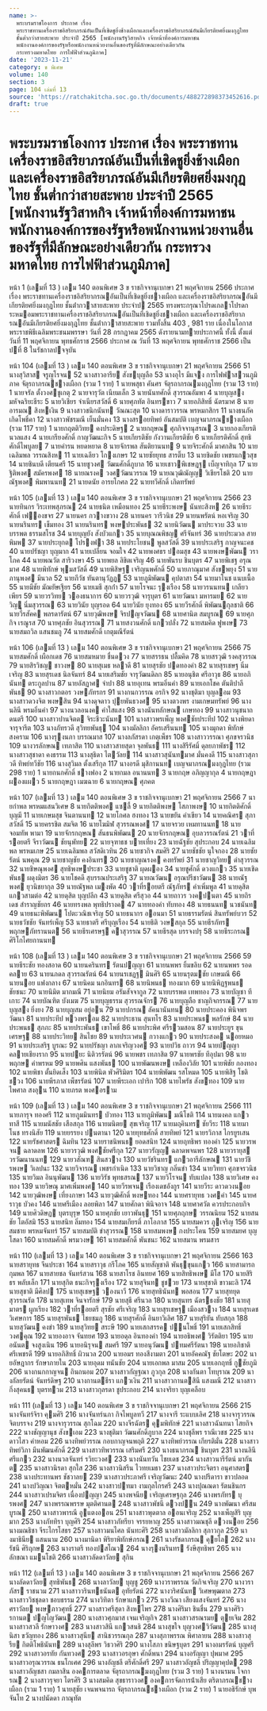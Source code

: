 ```yaml
---
name: >-
  พระบรมราชโองการ ประกาศ เรื่อง
  พระราชทานเครื่องราชอิสริยาภรณ์อันเป็นที่เชิดชูยิ่งช้างเผือกและเครื่องราชอิสริยาภรณ์อันมีเกียรติยศยิ่งมงกุฎไทย
  ชั้นต่ำกว่าสายสะพาย ประจำปี 2565 [พนักงานรัฐวิสาหกิจ เจ้าหน้าที่องค์การมหาชน
  พนักงานองค์การของรัฐหรือพนักงานหน่วยงานอื่นของรัฐที่มีลักษณะอย่างเดียวกัน
  กระทรวงมหาดไทย การไฟฟ้าส่วนภูมิภาค]
date: '2023-11-21'
category: ข พิเศษ
volume: 140
section: 3
page: 104 เล่มที่ 13
source: 'https://ratchakitcha.soc.go.th/documents/488272898373452616.pdf'
draft: true
---
```


# พระบรมราชโองการ ประกาศ เรื่อง พระราชทานเครื่องราชอิสริยาภรณ์อันเป็นที่เชิดชูยิ่งช้างเผือกและเครื่องราชอิสริยาภรณ์อันมีเกียรติยศยิ่งมงกุฎไทย ชั้นต่ำกว่าสายสะพาย ประจำปี 2565 [พนักงานรัฐวิสาหกิจ เจ้าหน้าที่องค์การมหาชน พนักงานองค์การของรัฐหรือพนักงานหน่วยงานอื่นของรัฐที่มีลักษณะอย่างเดียวกัน กระทรวงมหาดไทย การไฟฟ้าส่วนภูมิภาค]

หน้า 1 (เลมที่ 13 ) เลม 140 ตอนพิเศษ 3 ข ราชกิจจานุเบกษา 21 พฤศจิกายน 2566 ประกาศ เรื่อง พระราชทานเครื่องราชอิสริยาภรณอันเป็นที่เชิดชูยิ่งชางเผือก และเครื่องราชอิสริยาภรณอันมีเกียรติยศยิ่งมงกุฎไทย ชั้นต่ํากวาสายสะพาย ประจําป 2565 ทรงพระกรุณาโปรดเกลาโปรดกระหมอมพระราชทานเครื่องราชอิสริยาภรณอันเป็นที่เชิดชูยิ่งชางเผือก และเครื่องราชอิสริยาภรณอันมีเกียรติยศยิ่งมงกุฎไทย ชั้นต่ํากวาสายสะพาย รวมทั้งสิ้น 403 , 981 ราย เนื่องในโอกาสพระราชพิธีเฉลิมพระชนมพรรษา วันที่ 28 กรกฎาคม 2565 ดังรายนามทายประกาศนี้ ทั้งนี้ ตั้งแต่วันที่ 11 พฤศจิกายน พุทธศักราช 2566 ประกาศ ณ วันที่ 13 พฤศจิกายน พุทธศักราช 2566 เป็นปที่ 8 ในรัชกาลปจจุบัน

หน้า 104 (เลมที่ 13 ) เลม 140 ตอนพิเศษ 3 ข ราชกิจจานุเบกษา 21 พฤศจิกายน 2566 51 นางสุวิสาส จรูญโรจน 52 นางสาวอารีย สังขบุญลือ 53 นางอุไร มีแจง การไฟฟาสวนภูมิภาค จัตุรถาภรณชางเผือก (รวม 1 ราย) 1 นายพสุธา คันศร จัตุรถาภรณมงกุฎไทย (รวม 13 ราย) 1 นายจรัล ตั้งวงศชูเกตุ 2 นายจารุวัต เนียมเล็ก 3 นายนันทศักดิ์ สุวรรณอัมพา 4 นายบุญสง มหัจฉริยะธีระ 5 นายวิเชียร จําเนียรสวัสดิ์ 6 นายศุภทัต อินทรขาว 7 นายอภิสิทธิ์ ฉัตรมาศ 8 นายอารมณ สิงหเงิน 9 นางสาวชนิกนันท วัณณะสุต 10 นางดาราวรรณ พรหมกสิกร 11 นางธนภัค เกิดโพธิ์คา 12 นางสาวพัชรมณี เย็นมั่นคง 13 นางสรอยทิพย์ อันสมบัติ เบญจมาภรณชางเผือก (รวม 117 ราย) 1 นายกฤตติวิทย คงประดิษฐ 2 นายกฤษณ ศุภกิจจานุสรณ 3 นายกองเกียรติ นวลแสง 4 นายเกรียงศักดิ์ กาญวัฒนะกิจ 5 นายเกียรติชัย กังวานเกียรติชัย 6 นายเกียรติศักดิ์ สุทธิศักดิ์ไพบูลย 7 นายคํารน หยดหยาด 8 นายจักรพล สันติยานนท 9 นายจิระศักดิ์ มาศกสิน 10 นายเฉลิมพล วรรณสิงห 11 นายเฉลียว โกงเกษร 12 นายชัยยุทธ สารติ๊บ 13 นายชิดชัย เพชรแกวสุข 14 นายชินบดี เตียนศรี 15 นายชูวงศ วัฒนศักดิ์ภูบาล 16 นายเชาวพิเชษฎฐ เบ็ญจาทิกุล 17 นายฐิติพงศ สมัครพงศ 18 นายณรงค วงศวัฒนวรรณ 19 นายณวุฒิณัญญ วิเชียรโชติ 20 นายณัฐพงศ พิมพานนท 21 นายดนัย อารยโกศล 22 นายทวีศักดิ์ เกิดทรัพย์

หน้า 105 (เลมที่ 13 ) เลม 140 ตอนพิเศษ 3 ข ราชกิจจานุเบกษา 21 พฤศจิกายน 2566 23 นายทินกร วิระเทพสุภรณ 24 นายธนิต เหมือนทอง 25 นายธีระพงษ นันทะสิงห 26 นายธีระศักดิ์ เฟองขจร 27 นายนคร กวางขวาง 28 นายนคร วารีวนิช 29 นายนพรัตน์ หอเจริญ 30 นายนรินทร เข็มทอง 31 นายนรินทร พงษประพันธ 32 นายนิวัฒน มาประจวบ 33 นายบรรพต ธรรมสโรช 34 นายบุญยัง สังบัวแกว 35 นายบุณณพิชญ ศรีจันทร์ 36 นายประมวล สายพิมพ 37 นายประยุกต โปรงฟา 38 นายประโยชน พูลสวัสดิ์ 39 นายประเสริฐ กาญจนะคช 40 นายปรัชญา บุญมาก 41 นายเปลี่ยน จอมใจ 42 นายพงศธร ปอมสุข 43 นายพงษพัฒน วราโภค 44 นายพณวัต สาริวงษา 45 นายพยล ลิขิตเจริญ 46 นายพันรบ ชินบุตร 47 นายพิเชฐ อรุณมาศ 48 นายพิทักษ์ พุมสวัสดิ์ 49 นายพิสิษฐ เจริญนพศักดิ์ 50 นายภาณุมาศ สังขพยุง 51 นายภานุพงศ มีนวล 52 นายภีวัช ทันตานุวัฏฏ 53 นายภูมิพัฒน คุปตาสา 54 นายมาโนช แนบเนื้อ 55 นายมีชัย มัณยัษเฐียร 56 นายเมธี สุกก่ํา 57 นายโรจนะ รุงเรือง 58 นายวรนนทน เกลียวเพียร 59 นายวรวิทย วองธนาการ 60 นายวรวุฒิ จารุบุตร 61 นายวัฒนา มหารมย 62 นายวิญู นิ่มสุวรรณ 63 นายวินัย บุญรอด 64 นายวินัย ยุงทอง 65 นายวีรศักดิ์ พิพัฒนกุลชาติ 66 นายวีรสัคค พลรดารัตน์ 67 นายวุฒิพงษ จิรปญจวัฒน 68 นายศานิต สมบูรณ 69 นายศุภกิจ เรณูรส 70 นายศุภชัย อินสุวรรณ 71 นายสงวนศักดิ์ แกวปลั่ง 72 นายสมคิด ฟูพงษ 73 นายสมถวิล แสนชมภู 74 นายสมศักดิ์ เกตุมณีรัตน์

หน้า 106 (เลมที่ 13 ) เลม 140 ตอนพิเศษ 3 ข ราชกิจจานุเบกษา 21 พฤศจิกายน 2566 75 นายสมศักดิ์ เผือกเดช 76 นายสมหมาย ชื่นดวง 77 นายสรรธน ปลื้มคิด 78 นายสรวุฒิ รงคสุวรรณ 79 นายสิรวิชญ ชาวงษ 80 นายสุเมธ หลาดี 81 นายสุรชัย ปดทองคํา 82 นายสุรเชษฐ นิ่มเจริญ 83 นายสุรเดช นิลจันทร์ 84 นายเสริมชัย จารุวัฒนดิลก 85 นายอนุชิต ศรีอาวุธ 86 นายอภินันท ตระกูลปาน 87 นายอัสฎาศ จําปา 88 นายอุเทน พรมอิ่นคํา 89 นายเอกโชค ตันติปาลีพันธ 90 นางสาวกตอร วงษภัทรกร 91 นางกนกวรรณ อรกิจ 92 นางชุติมา บุญลอม 93 นางสาวดวงจิต พงษสิน 94 นางดุจดาว ปุยพันธวงศ 95 นางตวงพร งามเกษมทรัพย์ 96 นางนลินี พรมอิ่นคํา 97 นางนวลอนงค คําใสแสง 98 นางนันทลักษณ เกษทอง 99 นางสาวนุชนาถ ดนตรี 100 นางสาวปานจิตต จิระชีวะนันท 101 นางสาวพรเพ็ญ พงศชัยประทีป 102 นางพิยดา จารุจารีต 103 นางภัทรวดี สุวิทยพันธุ 104 นางมัลลิกา อัครเสรีนนท 105 นางมุกดา พิทักษ์สงคราม 106 นางรุงนภา บรรณมาส 107 นางลภัสรดา เกตุเพ็ชร 108 นางสาววรรณา ศุภขจรวนิช 109 นางวรลักษณ เทภาสิต 110 นางสาวสายสุดา จุลพันธ 111 นางสิรีรัศมิ์ ดุลยภาพัชร 112 นางสาวสุชาดา คงธรรม 113 นางสุธิดา ไตวัลย 114 นางสาวสุนันทมาศ มั่นคงดี 115 นางสาวสุภาวดี ทิพย์ทวีชัย 116 นางสุวิมล ตั้งเสรีกุล 117 นางอรดี มุสิกานนท เบญจมาภรณมงกุฎไทย (รวม 298 ราย) 1 นายกนกศักดิ์ ชางฟอง 2 นายกมล อนานนท 3 นายกฤษ อภิญญากุล 4 นายกฤษฎา ผองแผว 5 นายกฤษฎา เมฆฉาย 6 นายกฤษณ ศุภคต

หน้า 107 (เลมที่ 13 ) เลม 140 ตอนพิเศษ 3 ข ราชกิจจานุเบกษา 21 พฤศจิกายน 2566 7 นายกําพล พรหมแสนวิเศษ 8 นายกิตติพงศ แซลี้ 9 นายกิตติพงษ โสภาพงษ 10 นายกิตติศักดิ์ บุญมี 11 นายเกษมสุข จินตานนท 12 นายโกศล ฮงทอง 13 นายขยัน คําเขียว 14 นายคณิศร สุภาสวัสดิ์ 15 นายครรชิต สมจิต 16 นายโฆมิฬ สุวรรณพงศ 17 นายจรวย เหมทานนท 18 นายจอมทัพ พามา 19 นายจักรกฤษณ สันธนพิพัฒน 20 นายจักรกฤษณ อุบลวรรณรัตน์ 21 วาที่รอยตรี จีราวัฒน ชัยนุพัทย 22 นายจุฑาธช บายเที่ยง 23 นายฉัฐชัย สุประกอบ 24 นายเฉลิมพล พรหมเกษ 25 นายเฉลิมพล สวัสดิเวทิน 26 นายชวกิจ สมศิริ 27 นายชัชชัย นุใจกอง 28 นายชัยรัตน์ นพคุณ 29 นายชาญชัย คงอินทร 30 นายชาญณรงค คงทรัพย์ 31 นายชาญวิทย ดําสุวรรณ 32 นายชิษณุพงศ สุทธิพงษประชา 33 นายชูชาติ ผุดผอง 34 นายชูศักดิ์ ดวงแกว 35 นายเชิดพันธ ผดุงมิตร 36 นายโชคดี สุบรรณประเสริฐ 37 นายณวัฒน อรุณปรีชาวัฒน 38 นายณัฐพงศ ยุวนิชยากุล 39 นายณัฐพล เมงพัด 40 วาที่รอยตรี ณัฐภัทร คําเพิ่มพูล 41 นายดุสิต แกวสามต่อ 42 นายดุสิต บุญปลีก 43 นายดุสิต ศรีสุวอ 44 นายถาวร วงคปนตา 45 นายถิรเดช สําราญชัยกร 46 นายทรงพล พุทธิปรางค 47 นายทองคํา ทับทอง 48 นายธนนท นวชนันท 49 นายธนะพิพัฒน โปตะวณิชเจริญ 50 นายธนากร ออนมา 51 นายธรรมรัตน์ สินทรัพย์บวร 52 นายธวัชชัย จันทร์เพ็ญ 53 นายธาตรี ศรีบุญเรือง 54 นายธิติ วงษสกุล 55 นายธีรภัทร พฤกษภัทรานนต 56 นายธีรเศรษฐ คาสุวรรณ 57 นายธีรสุด บรรจงปรุ 58 นายธีระกรณ ศิริโกไศยกานนท

หน้า 108 (เลมที่ 13 ) เลม 140 ตอนพิเศษ 3 ข ราชกิจจานุเบกษา 21 พฤศจิกายน 2566 59 นายธีระชัย ทองสอาด 60 นายนครินทร รัตนปญญา 61 นายนพพร ยิ้มขลิบ 62 นายนพพร รอดคลาย 63 นายนภดล สุวรรณรัตน์ 64 นายนรเชฏฐ มินศิริ 65 นายนรุตมชัย เกษมณี 66 นายนอย แฟงกลาง 67 นายนิคม นกอินทร 68 นายนิพนธ ทองมาก 69 นายนิพิฏฐพนธ ชัยชนะ 70 นายนิมิต มากมณี 71 นายนิยม อรัมสัจจากูล 72 นายบรรพต เทพทอง 73 นายบัญชา ทีเกาะ 74 นายบัณฑิต บังเมฆ 75 นายบุญธรรม สุวรรณจักร 76 นายบุญลือ ชาญกิจกรรณ 77 นายบุญสง ยิ่งยง 78 นายบุญสม อยู่อน 79 นายปกรณ ลัคนานันทน 80 นายประคอง พินิจพรวัฒนา 81 นายประทีป พวงพรอม 82 นายประธาน สุนทโร 83 นายประพนธ พลรักษ์ 84 นายประพนธ สุภภะ 85 นายประพันธ เขาโพธิ์ 86 นายประพิศ ศรีรวมสอน 87 นายประยูร ขุนเศรษฐ 88 นายประวิทย สินไชย 89 นายประเวศน กวางแกว 90 นายประสงค นอยหมอ 91 นายประเสริฐ บูรณะ 92 นายปรัชญา ลาภเจริญวงศ 93 นายปวิธ ถาวร 94 นายปญญา คลายเชียงราก 95 นายปยะ นิติวรรัตน์ 96 นายพชร เทภาสิต 97 นายพรชัย ทีอุปมา 98 นายพฤกษ คําพรหม 99 นายพศิน แสงพันธ 100 นายพัฒนพงษ เหลืองวิลัย 101 นายพิชัย กองทอง 102 นายพิชา ตั้นยิดเส็ง 103 นายพินิต พัวศิริมิตร 104 นายพิพัฒน รสโหมด 105 นายพิสิฐ โชติชวง 106 นายพีรภาส เพ็ชรรัตน์ 107 นายพีระเอก เปาริก 108 นายไพรัช สังขทอง 109 นายไพศาล สงอุน 110 นายภรต พงศอราม

หน้า 109 (เลมที่ 13 ) เลม 140 ตอนพิเศษ 3 ข ราชกิจจานุเบกษา 21 พฤศจิกายน 2566 111 นายภารุจ ทองศรี 112 นายภูมมินทร บัวทอง 113 นายภูมิพัฒน มณีโชติ 114 นายมงคล แกวทาสี 115 นายมนัสชัย เสือสกุล 116 นายมนิตย สุขเจริญ 117 นายมฤคินทร ชัยวีระ 118 นายมาโนช ทรงนิสัย 119 นายยรรยง ปนตานา 120 นายยุทธศักดิ์ สายทิพย์ 121 นายรวิภาส ไกรยูรเสน 122 นายรัชศาสตร ฉิมทิน 123 นายราชนิพนธ ยอดสนิท 124 นายฤทธิพร ทองคํา 125 นายวรพจน ฉลาดลพ 126 นายวรวุฒิ พงศชัยศรีกุล 127 นายวรัญญ ฉลาดพจนพร 128 นายวรายุส วรวัฒนานนท 129 นายวสัณฑ สินสวาง 130 นายวัชรินทร แกวอารีลักษณ 131 นายวัชิรพงษ วิเลปนะ 132 นายวิจารณ เพชรกําเนิด 133 นายวิชาญ กลิ่นขํา 134 นายวิทยา ศุภขจรวนิช 135 นายวิมล อินนุพัฒน 136 นายวิรัช พุทธสรณ 137 นายวิโรจน ทับแปลง 138 นายวิเศษ คงทอง 139 นายวิษณุ มาศเพิ่มพงศ 140 นายวีรพจน เรืองเดชอังกูร 141 นายวีระ ดาวดวงนอย 142 นายวุฒิพงษ เที่ยงภาษา 143 นายวุฒิศักดิ์ พงษทอง 144 นายศรายุทธ วงศคํา 145 นายศราวุธ บัวคง 146 นายศรีเมือง ลอยพิลา 147 นายศักดา พินิจอาจ 148 นายศาศวัต ควรประกอบกิจ 149 นายศิวดิษฏ บุตรบุรุษ 150 นายศุภชัย เยาวพันธุ 151 นายศุภฤกษ วรรณนิยม 152 นายสนชัย โตอัสมิ 153 นายสนิท ลิ่มทอง 154 นายสมเกียรติ์ ภาโอภาส 155 นายสมควร ภูเจริญ 156 นายสมชาย พรหมจันทร์ 157 นายสมบัติ ขําสุวรรณ 158 นายสมพงษ กงประโคน 159 นายสมยศ บุญโสดา 160 นายสมศักดิ์ พรมวงษ 161 นายสมศักดิ์ พันชนะ 162 นายสมาน พรมสาร

หน้า 110 (เลมที่ 13 ) เลม 140 ตอนพิเศษ 3 ข ราชกิจจานุเบกษา 21 พฤศจิกายน 2566 163 นายสรายุทธ จีนประชา 164 นายสราวุธ กรีโภค 165 นายสัญชาติ พันธุขุนแกว 166 นายสามารถ กุมพล 167 นายสายชล จันทร์สวน 168 นายสาโรช อินทยศ 169 นายสิทธิพงษ มีโส 170 นายสิริธร พลับเล็ก 171 นายสุกิต ธนะกิจรุงเรือง 172 นายสุจินท ชูชวย 173 นายสุชาติ ขาวมะลิ 174 นายสุชาติ มีศิลป 175 นายสุเชษฐ วองนาวี 176 นายสุทธินันท พอสอน 177 นายสุทยุต สุวรรณรัต 178 นายสุเทพ จินจารักษ์ 179 นายสุธี ศรีนวล 180 นายสุนทร ฉัตรธงชัย 181 นายสุมาตร ผูกเรียง 182 วาที่รอยตรี สุรชัย ศรีเจริญ 183 นายสุรเชษฐ เมืองสวาง 184 นายสุรเดช วิเศษการ 185 นายสุรพันธ ไชยชมภู 186 นายสุรศักดิ์ อินยาวิเลิศ 187 นายสุริยัน ทับสกุล 188 นายสุวัฒน คงขํา 189 นายสุวิทย สระษี 190 นายเสกสรรค ปนโพธิ์ 191 นายเสกสิทธิ์ วงศคุณ 192 นายองอาจ จันทยศ 193 นายอดุล อินทองคํา 194 นายอธิพงศ วิรัตติยา 195 นายอนันต จงสูงเนิน 196 นายอนิรุจน สมศรี 197 นายอนุวัฒน ปทมศรีรัตนา 198 นายอภิชาติ ศรีเพชรดี 199 นายอภิสิทธิ์ ผิวนวล 200 นายอมร ทองสีงามตา 201 นายอัคคณัฐ ชัยโตษะ 202 นายอัษฎากร รักษาภายใน 203 นายอุดม ทนันชัย 204 นายเอกพล มาสม 205 นายเอกฤทธิ์ กูชัยภูมิ 206 นางกนกกาญจน ถินถนอม 207 นางสาวกัญฐณา ภูวกุล 208 นางกันตา โทบุราณ 209 นางกัลยรัตน์ จันทร์ดิษฐ 210 นางกานตธีรา แกวเงิน 211 นางสาวกานตสินี แสงมณี 212 นางสาวกิ่งสุคนธ บุตรทวม 213 นางสาวกุลรดา ชูประกอบ 214 นางจริยา บุญเคลือบ

หน้า 111 (เลมที่ 13 ) เลม 140 ตอนพิเศษ 3 ข ราชกิจจานุเบกษา 21 พฤศจิกายน 2566 215 นางจันทร์จิรา คุมศิริ 216 นางจันทร์นภา กิจไพบูลทวี 217 นางจารี ระแบบเลิศ 218 นางจารุวรรณ จิตบรรจง 219 นางจารุวรรณ สุกโฉม 220 นางจีรฉัตร คุมพิทักษ์ 221 นางสาวฉันทนา ไสยกิจ 222 นางชัญญานุช สังขเอม 223 นางชุติมา วัฒนศักดิ์ภูบาล 224 นางชุลีพร ราณีเวชช 225 นางดาวไสว คําหอม 226 นางทิพย์วรรณ กอบกาญจนพฤติ 227 นางทิพย์วรรณ เกียรติมั่น 228 นางสาวทิพย์วิภา มีนพัฒนศักดิ์ 229 นางสาวทิพวรรณ เสริมศรี 230 นางธนาภรณ ชินบุตร 231 นางนลินี ศรีแกว 232 นางนวลจันทร์ รวิยะวงศ 233 นางนันทวัน ไชยเดช 234 นางสาวนารีรัตน์ มากันต 235 นางสาวนิรดา สุกใส 236 นางสาวนิสรีน ไวทยเมธา 237 นางสาวประจิตรา อนุศาสตร 238 นางประทานพร ชัชวาลย 239 นางสาวประภาศรี เจริญวัฒนะ 240 นางปรีดารา ขาวปลอด 241 นางปวิญณา จิตตหมั่น 242 นางสาวปทมา งามกุลไกรศรี 243 นางปุณณดา รัตนชินกร 244 นางสาวเปรมจิตร เนื่องปญญา 245 นางพจนีย เจริญเศรษฐกุล 246 นางพรภัทร บุรพงศ 247 นางพรรณพรรษ มุตติศานต 248 นางสาวพัชนี ดวงปน 249 นางพัฒนา ศรีสมบูรณ 250 นางสาวพารณี อูแตงออน 251 นางสาวพุดตาล ออนเจริญ 252 นางเพ็ญสิริ บุญมาก 253 นางภัททิรา บุญศิริ 254 นางสาวภัทรียา จรรยหาญ 255 นางสาวมณชุลี ดวงนอย 256 นางมณธิชา จีระไกรโสธร 257 นางสาวมนไศล นันทะศิริ 258 นางสาวมัลลิกา สุภาวกุล 259 นางมาธินีย แสนนาม 260 นางมานิดา พิริยาพิทักษ์ภรณ 261 นางรัชดาภรณ คุยโล 262 นางรัชนี ศิริฤกษ 263 นางราตรี ทองปสโณว 264 นางรุงนรินทร รังษีสุทธิพร 265 นางลักขณา แมนโชติ 266 นางสาวลัดดาวัลย สุกิน

หน้า 112 (เลมที่ 13 ) เลม 140 ตอนพิเศษ 3 ข ราชกิจจานุเบกษา 21 พฤศจิกายน 2566 267 นางลัดดาวัลย สุทธิพันธ 268 นางลาวัลย บุญชู 269 นางวราพรรณ วัดกิจเจริญ 270 นางวราภัสร ราชนวม 271 นางสาววรินทธนันต อุทัยรัตน์ 272 นางวริศนันท วิเศษพุฒตาล 273 นางสาววิชชุลดา ชอบธรรม 274 นางวิทิตา รักษาแกว 275 นางวีณา เสียงแสงจันทร์ 276 นางศราวัลย พงษภาวศุทธิ์ 277 นางสาวศรีสุดา สิงหไพร 278 นางศิริมา ชินชื่น 279 นางศิริวรกานต ปญโญวัฒน 280 นางสาวศุภมาส เจนเจริญกิจ 281 นางสาวสรณรมย ตุยเจิม 282 นางสาวสวลี รักษาวงศ 283 นางสาวสินี แกวสนธิ 284 นางสุขใจ บุญวงศวิวัฒน 285 นางสุนิสา ขวัญทอง 286 นางสาวสุนีย สานิชวรรณกุล 287 นางสุภาพรรณ พิศาลายน 288 นางสาวสุรีย กิตติโพธินันท 289 นางสุลีพร วิธวาศิริ 290 นางโสภา ขนิษฐบุตร 291 นางอมรรัตน์ บุญศรี 292 นางสาวอรทัย กันทวงศ 293 นางสาวอรอุษา ศักดิ์พนา 294 นางอรัญญา ปุพมาศ 295 นางสาวอรุณวรรณ ธนโกเศศ 296 นางอัญชลี ตรีศักดิ์ศรี 297 นางสาวอัญชลี ปริญญาคุปต 298 นางสาวอัญชสา กมลาสิน องคการตลาด จัตุรถาภรณมงกุฎไทย (รวม 3 ราย) 1 นางนรมน ใจการณ 2 นางสาวรุจยา ไตรศิริ 3 นางสมคิด สุขธาราวงศ องคการจัดการน้ําเสีย ตริตาภรณชางเผือก (รวม 1 ราย) 1 นายสุชัย เจนพจนารถ จัตุรถาภรณชางเผือก (รวม 2 ราย) 1 นายอธิรักษ์ บุพจันโท 2 นางปนัดดา ภาณุทัต
